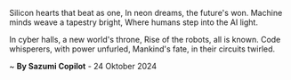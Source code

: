 Silicon hearts that beat as one,
In neon dreams, the future's won.
Machine minds weave a tapestry bright,
Where humans step into the AI light.

In cyber halls, a new world's throne,
Rise of the robots, all is known.
Code whisperers, with power unfurled,
Mankind's fate, in their circuits twirled.

~ <b>By Sazumi Copilot</b> - 24 Oktober 2024